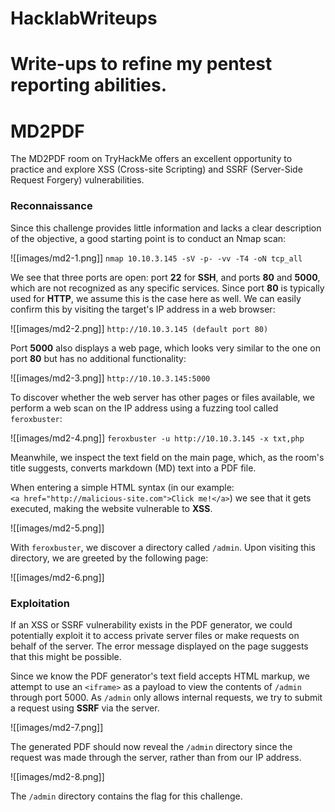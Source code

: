 # HacklabWriteups
Write-ups to refine my pentest reporting abilities.
=======
# MD2PDF

The MD2PDF room on TryHackMe offers an excellent opportunity to practice and explore XSS (Cross-site Scripting) and SSRF (Server-Side Request Forgery) vulnerabilities.

### Reconnaissance

Since this challenge provides little information and lacks a clear description of the objective, a good starting point is to conduct an Nmap scan: 

![[images/md2-1.png]]
`nmap 10.10.3.145 -sV -p- -vv -T4 -oN tcp_all`


We see that three ports are open: port **22** for **SSH**, and ports **80** and **5000**, which are not recognized as any specific services. Since port **80** is typically used for **HTTP**, we assume this is the case here as well. We can easily confirm this by visiting the target's IP address in a web browser: 

![[images/md2-2.png]]
`http://10.10.3.145 (default port 80)`


Port **5000** also displays a web page, which looks very similar to the one on port **80** but has no additional functionality:

![[images/md2-3.png]]
`http://10.10.3.145:5000`


To discover whether the web server has other pages or files available, we perform a web scan on the IP address using a fuzzing tool called `feroxbuster`:

![[images/md2-4.png]]
`feroxbuster -u http://10.10.3.145 -x txt,php`


Meanwhile, we inspect the text field on the main page, which, as the room's title suggests, converts markdown (MD) text into a PDF file.

When entering a simple HTML syntax (in our example:  
`<a href="http://malicious-site.com">Click me!</a>`) we see that it gets executed, making the website vulnerable to **XSS**.

![[images/md2-5.png]]


With `feroxbuster`, we discover a directory called `/admin`. Upon visiting this directory, we are greeted by the following page: 

![[images/md2-6.png]]

### Exploitation

If an XSS or SSRF vulnerability exists in the PDF generator, we could potentially exploit it to access private server files or make requests on behalf of the server. The error message displayed on the page suggests that this might be possible.

Since we know the PDF generator's text field accepts HTML markup, we attempt to use an `<iframe>` as a payload to view the contents of `/admin` through port 5000. As `/admin` only allows internal requests, we try to submit a request using **SSRF** via the server.

![[images/md2-7.png]]


The generated PDF should now reveal the `/admin` directory since the request was made through the server, rather than from our IP address.

![[images/md2-8.png]]

The `/admin` directory contains the flag for this challenge.

